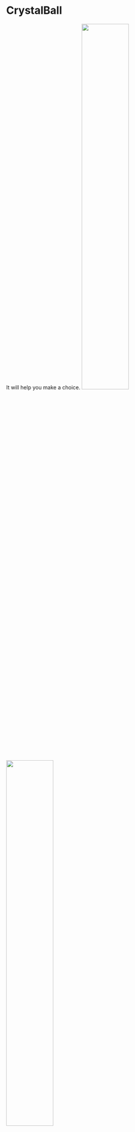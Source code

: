 # CrystalBall
It will help you make a choice.
<img src="https://user-images.githubusercontent.com/122404100/219315184-86833a60-8ac9-4665-a964-ee6cfcbbf9f0.png" width="50%">

<img src="https://user-images.githubusercontent.com/122404100/219317985-02e6b228-0601-4d61-9453-03286ddf372c.png" width="50%">
